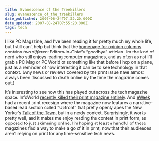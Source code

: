 ```yaml
---
title: Evanescence of the Treekillers
slug: evanescence_of_the_treekillers
date_published: 2007-08-24T07:55:20.000Z
date_updated: 2007-08-24T07:55:20.000Z
tags: tech
---
```


I like PC Magazine, and I’ve been reading it for pretty much my whole life, but I still can’t help but think that the [homepage for opinion columns](http://www.pcmag.com/category2/0,1874,30,00.asp) contains *two different* Editors-in-Chief’s “goodbye” articles. I’m the kind of nerd who still enjoys reading computer magazines, and as often as not I’ll grab a PC Mag or PC World or something like that before I hop on a plane, just as a reminder of how interesting it can be to see technology in that context. (Any news or reviews covered by the print issue have almost always been discussed to death online by the time the magazine comes out.)

It’s interesting to see how this has played out across the tech magazine space. InfoWorld [recently killed their print magazine entirely](http://weblog.infoworld.com/techwatch/archives/010942.html). And [eWeek](http://www.eweek.com/) had a recent print redesign where the magazine now features a narrative-based lead section called “Upfront” that pretty openly apes the New Yorker’s [Talk of the Town](http://www.newyorker.com/talk), but in a nerdy context. Surprisingly, it works pretty well, and it makes me enjoy reading the content in print form, as opposed to just skimming online. I’m hoping at least a handful of these magazines find a way to make a go of it in print, now that their audiences aren’t relying on print for any time-sensitive tech news.
